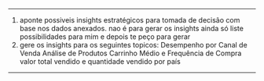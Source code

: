 ---

 1. aponte possiveis insights estratégicos para tomada de decisão com base nos dados anexados. nao é para gerar os insights ainda só liste possibilidades para mim e depois te peço para gerar
 2. gere os insights para os seguintes topicos: Desempenho por Canal de Venda Análise de Produtos Carrinho Médio e Frequência de Compra valor total vendido e quantidade vendido por país
 
---